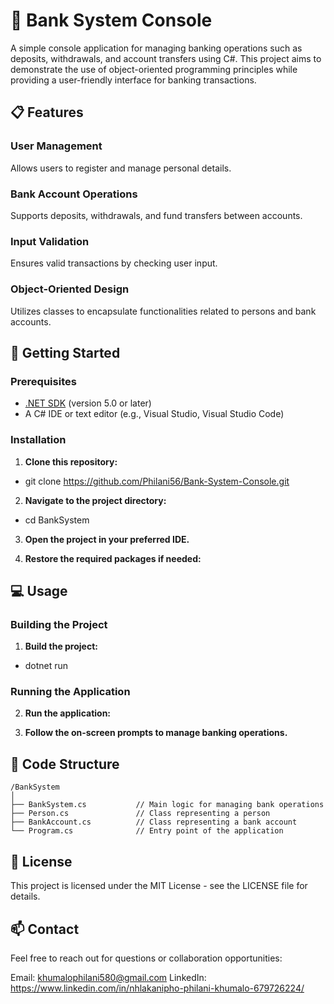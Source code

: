 # 🏦 Bank System Console

A simple console application for managing banking operations such as deposits, withdrawals, and account transfers using C#. This project aims to demonstrate the use of object-oriented programming principles while providing a user-friendly interface for banking transactions.

## 📋 Features

### User Management
Allows users to register and manage personal details.

### Bank Account Operations
Supports deposits, withdrawals, and fund transfers between accounts.

### Input Validation
Ensures valid transactions by checking user input.

### Object-Oriented Design
Utilizes classes to encapsulate functionalities related to persons and bank accounts.

## 🚀 Getting Started

### Prerequisites

- [.NET SDK](https://dotnet.microsoft.com/download/dotnet) (version 5.0 or later)
- A C# IDE or text editor (e.g., Visual Studio, Visual Studio Code)

### Installation

1. **Clone this repository:**
- git clone https://github.com/Philani56/Bank-System-Console.git

2. **Navigate to the project directory:**
- cd BankSystem

3. **Open the project in your preferred IDE.**

4. **Restore the required packages if needed:**

## 💻 Usage

### Building the Project

1. **Build the project:**
- dotnet run

### Running the Application

2. **Run the application:**

4. **Follow the on-screen prompts to manage banking operations.**


## 📂 Code Structure

```plaintext
/BankSystem
│
├── BankSystem.cs           // Main logic for managing bank operations
├── Person.cs               // Class representing a person
├── BankAccount.cs          // Class representing a bank account
└── Program.cs              // Entry point of the application
```

## 📄 License
This project is licensed under the MIT License - see the LICENSE file for details.

## 📫 Contact
Feel free to reach out for questions or collaboration opportunities:

Email: khumalophilani580@gmail.com
LinkedIn: https://www.linkedin.com/in/nhlakanipho-philani-khumalo-679726224/

